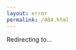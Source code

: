 ```yaml
---
layout: error
permalink: /404.html
---
```

<body onload="callGoogleScript();">

<script>
function callGoogleScript() {
if(isNaN(window.location.pathname.slice(1)))
{
	console.log("its text");	
	return;
}
var url = "https://script.google.com/macros/s/AKfycbwQt4QiNTg8RjaAVd4KHZ_yClTbzgrvF34FZIIgEmIb8yGSHn8/exec?callback=loadData&id=1ZrGx_JUs8avZ3yT5nRf1eDI7pUl1PiP2Xrrlc0IGyuw&sheet=Sheet1&num="+ window.location.pathname.slice(1);
// Make an AJAX call to Google Script
var request = jQuery.ajax({
      crossDomain: true,
      url: url,
      method: "GET",
      dataType: "jsonp"
    });
  }
 
 // print the returned data from jsonp
  function loadData(e) {
  //console.log(e);
  try {
  var rows= e;
         for (var i = 1; i < rows.length; i++) {
	   $("#main").append(rows[i]+"<br>");
	window.location.assign(rows[2]);
	 }
	}catch(err) {
        $("#main").html("# Hmm..!
:no_mouth: :anguished: :confused:

Looks like that link doesn't exist in this realm.


>_If you are trying build a new page, request for your own at :e-mail: _ [sam@orthosam.com](mailto:sam@orthosam.com).
");
	}
}
  </script>
<script src="https://ajax.googleapis.com/ajax/libs/jquery/3.3.1/jquery.min.js"></script>
<div id="main">Redirecting to...</div>
